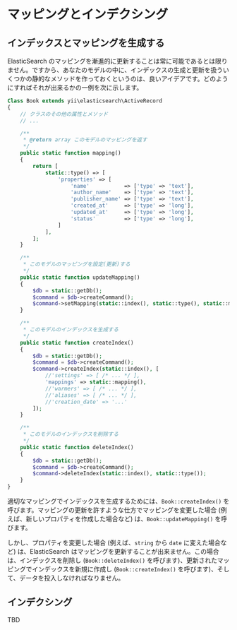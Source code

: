 マッピングとインデクシング
==========================

## インデックスとマッピングを生成する

ElasticSearch のマッピングを漸進的に更新することは常に可能であるとは限りません。ですから、あなたのモデルの中に、インデックスの生成と更新を扱ういくつかの静的なメソッドを作っておくというのは、良いアイデアです。どのようにすればそれが出来るかの一例を次に示します。

```php
Class Book extends yii\elasticsearch\ActiveRecord
{
    // クラスのその他の属性とメソッド
    // ...

    /**
     * @return array このモデルのマッピングを返す
     */
    public static function mapping()
    {
        return [
            static::type() => [
                'properties' => [
                    'name'           => ['type' => 'text'],
                    'author_name'    => ['type' => 'text'],
                    'publisher_name' => ['type' => 'text'],
                    'created_at'     => ['type' => 'long'],
                    'updated_at'     => ['type' => 'long'],
                    'status'         => ['type' => 'long'],
                ]
            ],
        ];
    }

    /**
     * このモデルのマッピングを設定(更新)する
     */
    public static function updateMapping()
    {
        $db = static::getDb();
        $command = $db->createCommand();
        $command->setMapping(static::index(), static::type(), static::mapping());
    }

    /**
     * このモデルのインデックスを生成する
     */
    public static function createIndex()
    {
        $db = static::getDb();
        $command = $db->createCommand();
        $command->createIndex(static::index(), [
            //'settings' => [ /* ... */ ],
            'mappings' => static::mapping(),
            //'warmers' => [ /* ... */ ],
            //'aliases' => [ /* ... */ ],
            //'creation_date' => '...'
        ]);
    }

    /**
     * このモデルのインデックスを削除する
     */
    public static function deleteIndex()
    {
        $db = static::getDb();
        $command = $db->createCommand();
        $command->deleteIndex(static::index(), static::type());
    }
}
```

適切なマッピングでインデックスを生成するためには、`Book::createIndex()` を呼びます。マッピングの更新を許すような仕方でマッピングを変更した場合 (例えば、新しいプロパティを作成した場合など) は、`Book::updateMapping()` を呼びます。

しかし、プロパティを変更した場合 (例えば、`string` から `date` に変えた場合など) は、ElasticSearch はマッピングを更新することが出来ません。この場合は、インデックスを削除し (`Book::deleteIndex()` を呼びます)、更新されたマッピングでインデックスを新規に作成し (`Book::createIndex()` を呼びます)、そして、データを投入しなければなりません。

## インデクシング
TBD
